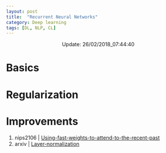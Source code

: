 ```yaml
---
layout: post
title:  "Recurrent Neural Networks"
category: Deep learning
tags: [DL, NLP, CL]
---
```






<center> Update: 26/02/2018_07:44:40</center>

  	
  	
  	
# Basics  	
  	
# Regularization  	
  	
# Improvements  	
1. nips2106 | [Using-fast-weights-to-attend-to-the-recent-past](https://rawgit.com/elbayadm/PaperNotes/master/notes/rnn/nips2106_Using-fast-weights-to-attend-to-the-recent-past.md.html)
2. arxiv | [Layer-normalization](https://rawgit.com/elbayadm/PaperNotes/master/notes/rnn/arxiv_Layer-normalization.md.html)
